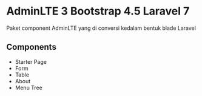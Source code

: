 
# AdminLTE 3 Bootstrap 4.5 Laravel 7
Paket component AdminLTE yang di conversi kedalam bentuk blade Laravel

## Components
- Starter Page
- Form
- Table
- About
- Menu Tree
